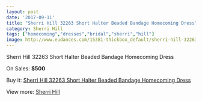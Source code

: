 ```yaml
---
layout: post
date: '2017-09-11'
title: "Sherri Hill 32263 Short Halter Beaded Bandage Homecoming Dress"
category: Sherri Hill
tags: ["homecoming","dresses","bridal","sherri","hill"]
image: http://www.eudances.com/15381-thickbox_default/sherri-hill-32263-short-halter-beaded-bandage-homecoming-dress.jpg
---
```

Sherri Hill 32263 Short Halter Beaded Bandage Homecoming Dress

On Sales: **$500**
<a href="https://www.eudances.com/en/sherri-hill/4552-sherri-hill-32263-short-halter-beaded-bandage-homecoming-dress.html"><amp-img layout="responsive" width="600" height="600" src="//www.eudances.com/15381-thickbox_default/sherri-hill-32263-short-halter-beaded-bandage-homecoming-dress.jpg" alt="Sherri Hill 32263 Short Halter Beaded Bandage Homecoming Dress 0" /></a>
<a href="https://www.eudances.com/en/sherri-hill/4552-sherri-hill-32263-short-halter-beaded-bandage-homecoming-dress.html"><amp-img layout="responsive" width="600" height="600" src="//www.eudances.com/15385-thickbox_default/sherri-hill-32263-short-halter-beaded-bandage-homecoming-dress.jpg" alt="Sherri Hill 32263 Short Halter Beaded Bandage Homecoming Dress 1" /></a>
<a href="https://www.eudances.com/en/sherri-hill/4552-sherri-hill-32263-short-halter-beaded-bandage-homecoming-dress.html"><amp-img layout="responsive" width="600" height="600" src="//www.eudances.com/15384-thickbox_default/sherri-hill-32263-short-halter-beaded-bandage-homecoming-dress.jpg" alt="Sherri Hill 32263 Short Halter Beaded Bandage Homecoming Dress 2" /></a>
<a href="https://www.eudances.com/en/sherri-hill/4552-sherri-hill-32263-short-halter-beaded-bandage-homecoming-dress.html"><amp-img layout="responsive" width="600" height="600" src="//www.eudances.com/15383-thickbox_default/sherri-hill-32263-short-halter-beaded-bandage-homecoming-dress.jpg" alt="Sherri Hill 32263 Short Halter Beaded Bandage Homecoming Dress 3" /></a>
<a href="https://www.eudances.com/en/sherri-hill/4552-sherri-hill-32263-short-halter-beaded-bandage-homecoming-dress.html"><amp-img layout="responsive" width="600" height="600" src="//www.eudances.com/15382-thickbox_default/sherri-hill-32263-short-halter-beaded-bandage-homecoming-dress.jpg" alt="Sherri Hill 32263 Short Halter Beaded Bandage Homecoming Dress 4" /></a>

Buy it: [Sherri Hill 32263 Short Halter Beaded Bandage Homecoming Dress](https://www.eudances.com/en/sherri-hill/4552-sherri-hill-32263-short-halter-beaded-bandage-homecoming-dress.html "Sherri Hill 32263 Short Halter Beaded Bandage Homecoming Dress")

View more: [Sherri Hill](https://www.eudances.com/en/80-Sherri-Hill "Sherri Hill")